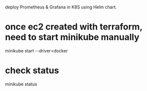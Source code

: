 deploy Prometheus & Grafana in K8S using Helm chart.
# once ec2 created with terraform, need to start minikube manually
minikube start --driver=docker
# check status
minikube status